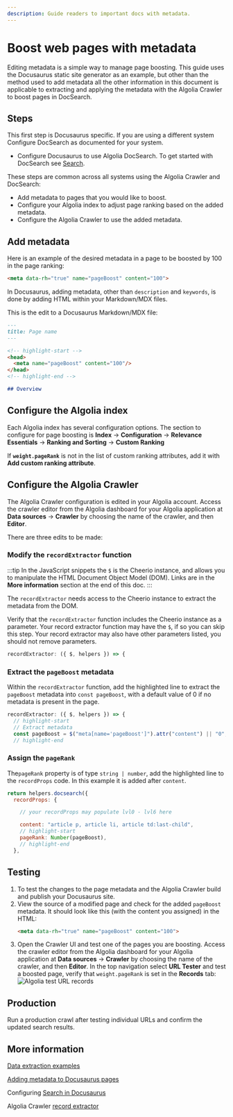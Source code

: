 ```yaml
---
description: Guide readers to important docs with metadata.
---
```


# Boost web pages with metadata

Editing metadata is a simple way to manage page boosting. This guide uses the Docusaurus static site generator as an example, but other than the method used to add metadata all the other information in this document is applicable to extracting and applying the metadata with the Algolia Crawler to boost pages in DocSearch.

## Steps

This first step is Docusaurus specific. If you are using a different system Configure DocSearch as documented for your system.

- Configure Docusaurus to use Algolia DocSearch. To get started with DocSearch see [Search](https://docusaurus.io/docs/search).

These steps are common across all systems using the Algolia Crawler and DocSearch:
- Add metadata to pages that you would like to boost.
- Configure your Algolia index to adjust page ranking based on the added metadata.
- Configure the Algolia Crawler to use the added metadata.

## Add metadata

Here is an example of the desired metadata in a page to be boosted by 100 in the page ranking:

```html
<meta data-rh="true" name="pageBoost" content="100">
```

In Docusaurus, adding metadata, other than `description` and `keywords`, is done by adding HTML within your Markdown/MDX files.

This is the edit to a Docusaurus Markdown/MDX file:

```md
---
title: Page name
---

<!-- highlight-start -->
<head>
  <meta name="pageBoost" content="100"/>
</head>
<!-- highlight-end -->

## Overview
```

## Configure the Algolia index

Each Algolia index has several configuration options. The section to configure for page boosting is **Index** → **Configuration** → **Relevance Essentials** → **Ranking and Sorting** → **Custom Ranking**

If **`weight.pageRank`** is not in the list of custom ranking attributes, add it with **Add custom ranking attribute**.

## Configure the Algolia Crawler

The Algolia Crawler configuration is edited in your Algolia account. Access the crawler editor from the Algolia dashboard for your Algolia application at **Data sources** → **Crawler** by choosing the name of the crawler, and then **Editor**.

There are three edits to be made:

### Modify the `recordExtractor` function


:::tip
In the JavaScript snippets the `$` is the Cheerio instance, and allows you to manipulate the HTML Document Object Model (DOM). Links are in the **More information** section at the end of this doc.
:::

The `recordExtractor` needs access to the Cheerio instance to extract the metadata from the DOM.

Verify that the `recordExtractor` function includes the Cheerio instance as a parameter. Your record extractor function may have the `$`, if so you can skip this step. Your record extractor may also have other parameters listed, you should not remove parameters.

```js
recordExtractor: ({ $, helpers }) => {
```

### Extract the `pageBoost` metadata

Within the `recordExtractor` function, add the highlighted line to extract the `pageBoost` metadata into `const pageBoost`, with a default value of 0 if no metadata is present in the page.

```js
recordExtractor: ({ $, helpers }) => {
  // highlight-start
  // Extract metadata
  const pageBoost = $("meta[name='pageBoost']").attr("content") || "0";
  // highlight-end
```

### Assign the `pageRank`

The`pageRank` property is of type `string | number`, add the highlighted line to the `recordProps` code. In this example it is added after `content`.

```js
return helpers.docsearch({
  recordProps: {

    // your recordProps may populate lvl0 - lvl6 here

    content: "article p, article li, article td:last-child",
    // highlight-start
    pageRank: Number(pageBoost),
    // highlight-end
  },
```

## Testing

1. To test the changes to the page metadata and the Algolia Crawler build and publish your Docusaurus site.
1. View the source of a modified page and check for the added `pageBoost` metadata. It should look like this (with the content you assigned) in the HTML:
    ```html
    <meta data-rh="true" name="pageBoost" content="100">
    ```
1. Open the Crawler UI and test one of the pages you are boosting. Access the crawler editor from the Algolia dashboard for your Algolia application at **Data sources** → **Crawler** by choosing the name of the crawler, and then **Editor**. In the top navigation select **URL Tester** and test a boosted page, verify that `weight.pageRank` is set in the **Records** tab:
  ![Algolia test URL records](/img/boost/boost_algolia_test_url_records.png)

## Production

Run a production crawl after testing individual URLs and confirm the updated search results.

## More information

[Data extraction examples](https://www.algolia.com/doc/tools/crawler/extracting-data/data-extraction-examples/)

[Adding metadata to Docusaurus pages](https://docusaurus.io/docs/markdown-features/head-metadata)

Configuring [Search in Docusaurus](https://docusaurus.io/docs/search)

Algolia Crawler [record extractor](./record-extractor)




